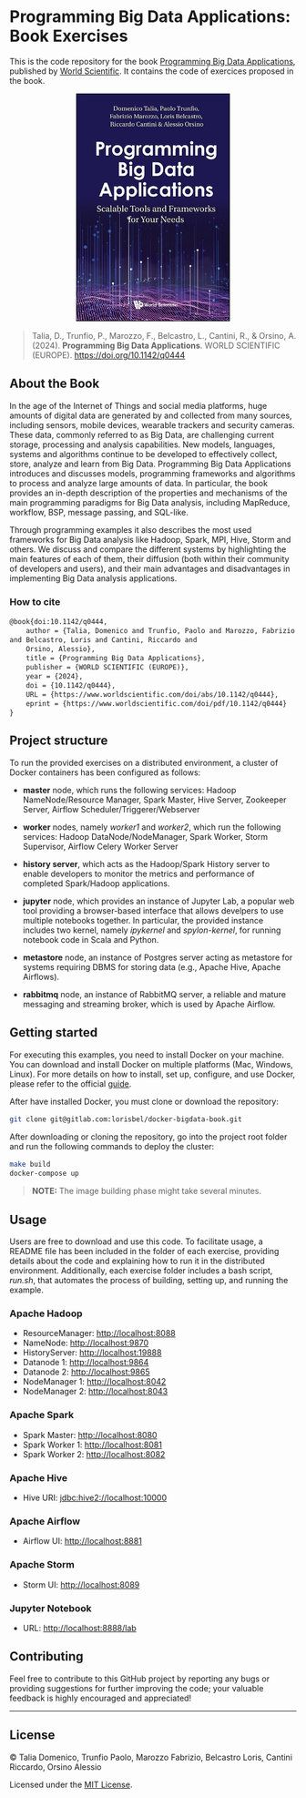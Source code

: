 # Programming Big Data Applications: Book Exercises


This is the code repository for the book [Programming Big Data Applications](https://www.worldscientific.com/worldscibooks/10.1142/q0444),
published by [World Scientific](https://www.worldscientific.com/). It contains the code of exercices proposed
in the book.

<div style="text-align: center">
<img height="400px" style="margin: auto" src="./assets/book-cover.png">
</div>

> Talia, D., Trunfio, P., Marozzo, F., Belcastro, L., Cantini, R., & Orsino, A. (2024).
<b>Programming Big Data Applications</b>. WORLD SCIENTIFIC (EUROPE). https://doi.org/10.1142/q0444

## About the Book
In the age of the Internet of Things and social media platforms, huge amounts of digital data are generated by and
collected from many sources, including sensors, mobile devices, wearable trackers and security cameras. These data,
commonly referred to as Big Data, are challenging current storage, processing and analysis capabilities. New models,
languages, systems and algorithms continue to be developed to effectively collect, store, analyze and learn from Big
Data. Programming Big Data Applications introduces and discusses models, programming frameworks and algorithms to
process and analyze large amounts of data. In particular, the book provides an in-depth description of the properties
and mechanisms of the main programming paradigms for Big Data analysis, including MapReduce, workflow, BSP, message
passing, and SQL-like. 

Through programming examples it also describes the most used frameworks for Big Data analysis
like Hadoop, Spark, MPI, Hive, Storm and others. We discuss and compare the different systems by highlighting the main
features of each of them, their diffusion (both within their community of developers and users), and their main
advantages and disadvantages in implementing Big Data analysis applications.

### How to cite
````
@book{doi:10.1142/q0444,
    author = {Talia, Domenico and Trunfio, Paolo and Marozzo, Fabrizio and Belcastro, Loris and Cantini, Riccardo and
    Orsino, Alessio},
    title = {Programming Big Data Applications},
    publisher = {WORLD SCIENTIFIC (EUROPE)},
    year = {2024},
    doi = {10.1142/q0444},
    URL = {https://www.worldscientific.com/doi/abs/10.1142/q0444},
    eprint = {https://www.worldscientific.com/doi/pdf/10.1142/q0444}
}
````

## Project structure
To run the provided exercises on a distributed environment,
a cluster of Docker containers has been configured as follows:

- **master** node, which runs the following services: Hadoop NameNode/Resource Manager, Spark Master, Hive Server, Zookeeper Server, Airflow Scheduler/Triggerer/Webserver
- **worker** nodes, namely _worker1_ and _worker2_, which run the following services: 
Hadoop DataNode/NodeManager, Spark Worker, Storm Supervisor, Airflow Celery Worker Server 

- **history server**, which acts as the Hadoop/Spark History server to enable developers to monitor
the metrics and performance of completed Spark/Hadoop applications.
- **jupyter** node, which provides an instance of Jupyter Lab, a popular web tool providing a 
browser-based interface that allows develpers to use multiple notebooks together.
In particular, the provided instance includes two kernel, namely _ipykernel_ and _spylon-kernel_, for 
running notebook code in Scala and Python.

- **metastore** node, an instance of Postgres server acting as metastore for systems requiring DBMS for storing data (e.g., Apache Hive, Apache Airflows).

- **rabbitmq** node, an instance of RabbitMQ server, a reliable and mature messaging and streaming broker, which is used by Apache Airflow.

## Getting started
For executing this examples, you need to install Docker on your machine. 
You can download and install Docker on multiple platforms (Mac, Windows, Linux).
For more details on how to install, set up, configure, and use Docker, please refer to the 
official [guide](https://docs.docker.com/get-docker/).

After have installed Docker, you must clone or download the repository:

```bash
git clone git@gitlab.com:lorisbel/docker-bigdata-book.git
```

After downloading or cloning the repository, go into the 
project root folder and run the following commands to deploy the cluster:

```bash
make build
docker-compose up
```

> **NOTE:** The image building phase might take several minutes.

## Usage
Users are free to download and use this code. To facilitate usage, a README file has been included 
in the folder of each exercise, providing details about the code and explaining how to run it in the 
distributed environment. Additionally, each exercise folder includes a bash script, _run.sh_, 
that automates the process of building, setting up, and running the example.

### Apache Hadoop
- ResourceManager: [http://localhost:8088](http://localhost:8088)
- NameNode: [http://localhost:9870](http://localhost:9870)
- HistoryServer: [http://localhost:19888](http://localhost:19888)
- Datanode 1: [http://localhost:9864](http://localhost:9864) 
- Datanode 2: [http://localhost:9865](http://localhost:9865)
- NodeManager 1: [http://localhost:8042](http://localhost:8042) 
- NodeManager 2: [http://localhost:8043](http://localhost:8043)

### Apache Spark
- Spark Master: [http://localhost:8080](http://localhost:8080)
- Spark Worker 1: [http://localhost:8081](http://localhost:8081)
- Spark Worker 2: [http://localhost:8082](http://localhost:8082)

### Apache Hive
- Hive URI: [jdbc:hive2://localhost:10000](jdbc:hive2://localhost:10000)

### Apache Airflow
- Airflow UI: [http://localhost:8881](http://localhost:8881)

### Apache Storm
- Storm UI: [http://localhost:8089](http://localhost:8089)

### Jupyter Notebook
- URL: [http://localhost:8888/lab](http://localhost:8888/lab)


## Contributing

Feel free to contribute to this GitHub project by reporting any bugs or 
providing suggestions for further improving the code; your valuable feedback is highly 
encouraged and appreciated!

------------------------------------------------------------------------
## License
© Talia Domenico, Trunfio Paolo, Marozzo Fabrizio, Belcastro Loris, Cantini Riccardo, Orsino Alessio

Licensed under the [MIT License](LICENSE.txt).